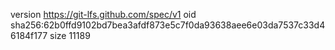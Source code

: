 version https://git-lfs.github.com/spec/v1
oid sha256:62b0ffd9102bd7bea3afdf873e5c7f0da93638aee6e03da7537c33d46184f177
size 11189
